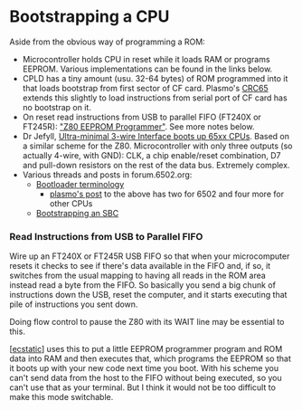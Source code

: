 Bootstrapping a CPU
===================

Aside from the obvious way of programming a ROM:

- Microcontroller holds CPU in reset while it loads RAM or programs EEPROM.
  Various implementations can be found in the links below.
- CPLD has a tiny amount (usu. 32-64 bytes) of ROM programmed into it that
  loads bootstrap from first sector of CF card. Plasmo's [CRC65] extends
  this slightly to load instructions from serial port of CF card has no
  bootstrap on it.
- On reset read instructions from USB to parallel FIFO (FT240X or FT245R):
  ["Z80 EEPROM Programmer"][ecstatic]. See more notes below.
- Dr Jefyll, [Ultra-minimal 3-wire Interface boots up 65xx CPUs][f6 5231].
  Based on a similar scheme for the Z80. Microcontroller with only three
  outputs (so actually 4-wire, with GND): CLK, a chip enable/reset
  combination, D7 and pull-down resistors on the rest of the data bus.
  Extremely complex.
- Various threads and posts in forum.6502.org:
  - [Bootloader terminology][f6 6756]
    - [plasmo's post][f6 p86618] to the above has two for 6502 and four
      more for other CPUs
  - [Bootstrapping an SBC][f6 1526]

### Read Instructions from USB to Parallel FIFO

Wire up an FT240X or FT245R USB FIFO so that when your microcomputer resets
it checks to see if there's data available in the FIFO and, if so, it
switches from the usual mapping to having all reads in the ROM area instead
read a byte from the FIFO. So basically you send a big chunk of
instructions down the USB, reset the computer, and it starts executing that
pile of instructions you sent down.

Doing flow control to pause the Z80 with its WAIT line may be essential to
this.

[[ecstatic]] uses this to put a little EEPROM programmer program and ROM
data into RAM and then executes that, which programs the EEPROM so that it
boots up with your new code next time you boot. With his scheme you can't
send data from the host to the FIFO without being executed, so you can't
use that as your terminal. But I think it would not be too difficult to
make this mode switchable.



<!-------------------------------------------------------------------->
[CRC65]: https://www.retrobrewcomputers.org/doku.php?id=builderpages:plasmo:crc65
[ecstatic]: https://www.ecstaticlyrics.com/electronics/Z80/EEPROM_programmer/
[f6 1526]: http://forum.6502.org/viewtopic.php?f=6&t=1526
[f6 5231]: http://forum.6502.org/viewtopic.php?f=4&t=5231
[f6 6756]: http://forum.6502.org/viewtopic.php?f=4&t=6756
[f6 p86618]: http://forum.6502.org/viewtopic.php?f=4&t=6756#p86618
